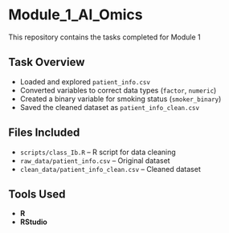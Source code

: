 # Module_1_AI_Omics

This repository contains the tasks completed for Module 1

## Task Overview

- Loaded and explored `patient_info.csv`
- Converted variables to correct data types (`factor`, `numeric`)
- Created a binary variable for smoking status (`smoker_binary`)
- Saved the cleaned dataset as `patient_info_clean.csv`

##  Files Included

- `scripts/class_Ib.R` – R script for data cleaning  
- `raw_data/patient_info.csv` – Original dataset  
- `clean_data/patient_info_clean.csv` – Cleaned dataset  

## Tools Used

- **R**
- **RStudio**
